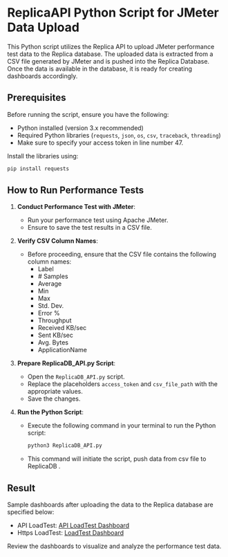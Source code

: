 # ReplicaAPI Python Script for JMeter Data Upload

This Python script utilizes the Replica API to upload JMeter performance test data to the Replica database. The uploaded data is extracted from a CSV file generated by JMeter and is pushed into the Replica Database. Once the data is available in the database, it is ready for creating dashboards accordingly.

## Prerequisites

Before running the script, ensure you have the following:

- Python installed (version 3.x recommended)
- Required Python libraries (`requests`, `json`, `os`, `csv`, `traceback`, `threading`)
- Make sure to specify your access token in line number 47.

Install the libraries using:

```bash
pip install requests
```
## How to Run Performance Tests

1. **Conduct Performance Test with JMeter**:
   - Run your performance test using Apache JMeter.
   - Ensure to save the test results in a CSV file.

2. **Verify CSV Column Names**:
   - Before proceeding, ensure that the CSV file contains the following column names:
     - Label
     - \# Samples
     - Average
     - Min
     - Max
     - Std. Dev.
     - Error %
     - Throughput
     - Received KB/sec
     - Sent KB/sec
     - Avg. Bytes
     - ApplicationName

3. **Prepare ReplicaDB_API.py Script**:
   - Open the `ReplicaDB_API.py` script.
   - Replace the placeholders `access_token` and `csv_file_path` with the appropriate values.
   - Save the changes.

4. **Run the Python Script**:
   - Execute the following command in your terminal to run the Python script:
     ```bash
     python3 ReplicaDB_API.py
     ```
   - This command will initiate the script, push data from csv file to ReplicaDB .

## Result

Sample dashboards after uploading the data to the Replica database are specified below:

- API LoadTest: [API LoadTest Dashboard](https://ui.headspin.io/dashboards/3c-dC0cSz)
- Https LoadTest: [LoadTest Dashboard](https://ui.headspin.io/dashboards/Erlhjb5Iz)

Review the dashboards to visualize and analyze the performance test data.
